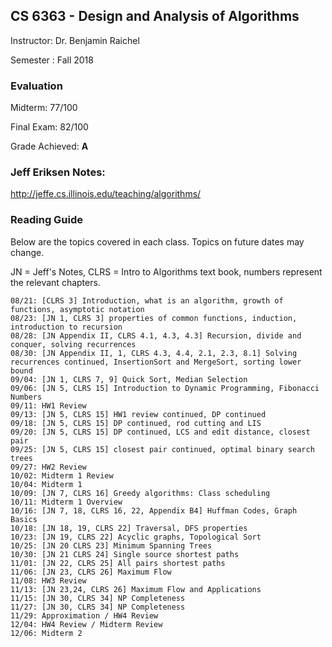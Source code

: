 ## CS 6363 - Design and Analysis of Algorithms

Instructor: Dr. Benjamin Raichel

Semester : Fall 2018

### Evaluation
Midterm: 77/100

Final Exam: 82/100

Grade Achieved: **A**


### Jeff Eriksen Notes:
http://jeffe.cs.illinois.edu/teaching/algorithms/

### Reading Guide
Below are the topics covered in each class. Topics on future dates may change.

JN = Jeff's Notes, CLRS = Intro to Algorithms text book, numbers represent the relevant chapters.

    08/21: [CLRS 3] Introduction, what is an algorithm, growth of functions, asymptotic notation
    08/23: [JN 1, CLRS 3] properties of common functions, induction, introduction to recursion
    08/28: [JN Appendix II, CLRS 4.1, 4.3, 4.3] Recursion, divide and conquer, solving recurrences
    08/30: [JN Appendix II, 1, CLRS 4.3, 4.4, 2.1, 2.3, 8.1] Solving recurrences continued, InsertionSort and MergeSort, sorting lower bound
    09/04: [JN 1, CLRS 7, 9] Quick Sort, Median Selection
    09/06: [JN 5, CLRS 15] Introduction to Dynamic Programming, Fibonacci Numbers
    09/11: HW1 Review
    09/13: [JN 5, CLRS 15] HW1 review continued, DP continued
    09/18: [JN 5, CLRS 15] DP continued, rod cutting and LIS
    09/20: [JN 5, CLRS 15] DP continued, LCS and edit distance, closest pair
    09/25: [JN 5, CLRS 15] closest pair continued, optimal binary search trees
    09/27: HW2 Review
    10/02: Midterm 1 Review
    10/04: Midterm 1
    10/09: [JN 7, CLRS 16] Greedy algorithms: Class scheduling
    10/11: Midterm 1 Overview
    10/16: [JN 7, 18, CLRS 16, 22, Appendix B4] Huffman Codes, Graph Basics
    10/18: [JN 18, 19, CLRS 22] Traversal, DFS properties
    10/23: [JN 19, CLRS 22] Acyclic graphs, Topological Sort
    10/25: [JN 20 CLRS 23] Minimum Spanning Trees
    10/30: [JN 21 CLRS 24] Single source shortest paths
    11/01: [JN 22, CLRS 25] All pairs shortest paths
    11/06: [JN 23, CLRS 26] Maximum Flow
    11/08: HW3 Review
    11/13: [JN 23,24, CLRS 26] Maximum Flow and Applications
    11/15: [JN 30, CLRS 34] NP Completeness
    11/27: [JN 30, CLRS 34] NP Completeness
    11/29: Approximation / HW4 Review
    12/04: HW4 Review / Midterm Review
    12/06: Midterm 2 
